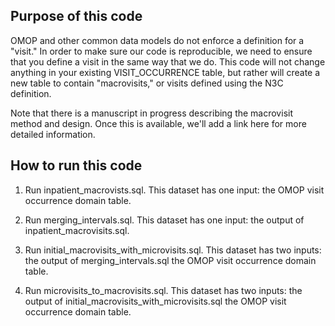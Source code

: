 ## Purpose of this code
OMOP and other common data models do not enforce a definition for a "visit." In order to make sure our code is reproducible, we need to ensure that you define a visit in the same way that we do. This code will not change anything in your existing VISIT_OCCURRENCE table, but rather will create a new table to contain "macrovisits," or visits defined using the N3C definition. 

Note that there is a manuscript in progress describing the macrovisit method and design. Once this is available, we'll add a link here for more detailed information.

## How to run this code

1. Run inpatient_macrovists.sql.
	This dataset has one input:
		the OMOP visit occurrence domain table.

2. Run merging_intervals.sql.
	This dataset has one input:
		the output of inpatient_macrovisits.sql.

3. Run initial_macrovisits_with_microvisits.sql.
	This dataset has two inputs:
		the output of merging_intervals.sql
		the OMOP visit occurrence domain table.

4. Run microvisits_to_macrovisits.sql.
	This dataset has two inputs:
		the output of initial_macrovisits_with_microvisits.sql
		the OMOP visit occurrence domain table.
